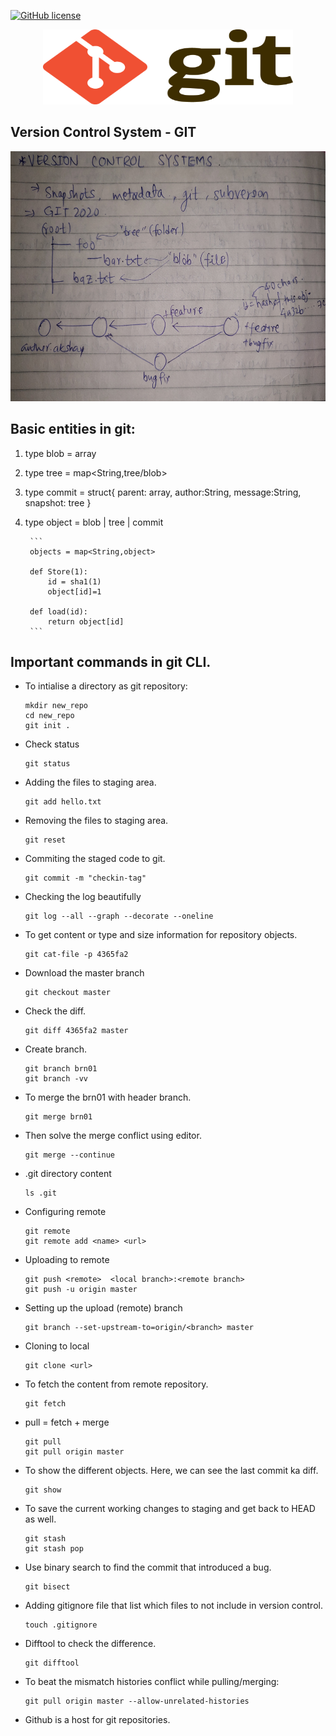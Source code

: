 [![GitHub license](https://img.shields.io/badge/license-MIT-blue.svg)](https://github.com/akshaychaudhari/cheatsheets-notes/blob/master/LICENSE)

<p align="center">
  <img width="400" height="120" src="img/git.png">
</p>

## Version Control System - GIT
<p align="center">
  <img width="600" height="400" src="img/git_branches.jpg">
</p>

## Basic entities in git:
1. type blob = array<byte>
2. type tree = map<String,tree/blob>
3. type commit = struct{
				parent: array<commit>,
				author:String,
				message:String,
				snapshot: tree
				}
4. type object = blob | tree | commit

		```
		objects = map<String,object>

		def Store(1):
			id = sha1(1)
			object[id]=1

		def load(id):
			return object[id]
		```

## Important commands in git CLI.

* To intialise a directory as git repository:
	```
	mkdir new_repo
	cd new_repo
	git init .
	```
* Check status
	```
	git status
	```
	
* Adding the files to staging area.
	```
	git add hello.txt
	```

* Removing the files to staging area.
	```
	git reset
	```
	
* Commiting the staged code to git.	
	```
	git commit -m "checkin-tag"
	```
	
* Checking the log beautifully
	```
	git log --all --graph --decorate --oneline
	```
		
* To get content or type and size information for repository objects.
	```
	git cat-file -p 4365fa2
	```
	
* Download the master branch
	```
	git checkout master
	```	

* Check the diff.
	```
	git diff 4365fa2 master
	```
	
* Create branch.
	```
	git branch brn01
	git branch -vv
	```	

* To merge the brn01 with  header branch.
	```
	git merge brn01
	```
	
* Then solve the merge conflict using editor.
	```
	git merge --continue
	```

* .git directory content
	```
	ls .git 
	```

* Configuring remote
	```
	git remote
	git remote add <name> <url>
	```

* Uploading to remote
	```
	git push <remote>  <local branch>:<remote branch>
	git push -u origin master
	```

* Setting up the upload (remote) branch
	```
	git branch --set-upstream-to=origin/<branch> master
	```

* Cloning to local
	```
	git clone <url>
	```

* To fetch the content from remote repository.
	```
	git fetch
	```

* pull = fetch + merge
	```
	git pull
	git pull origin master
	```

*  To show the different objects. Here, we can see the last commit ka diff.
	```
	git show
	```

* To save the current working changes to staging and get back to HEAD as well.
	```
	git stash
	git stash pop
	```

* Use binary search to find the commit that introduced a bug.
	```
	git bisect
	```

* Adding gitignore file that list which files to not include in version control.
	```
	touch .gitignore
	```

* Difftool to check the difference.
	```
	git difftool
	```


* To beat the mismatch histories conflict while pulling/merging:
	```
	git pull origin master --allow-unrelated-histories
	```
* Github is a host for git repositories.